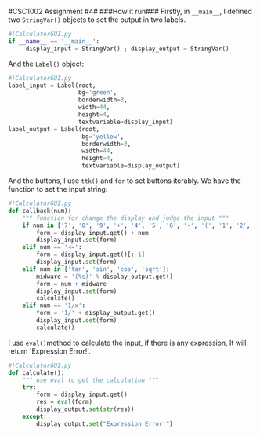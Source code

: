 #CSC1002 Assignment #4#
###How it run###
Firstly, in `__main__`, I defined two `StringVar()` objects to set the output in two labels.
```python
#!CalculatorGUI.py
if __name__ == '__main__':
     display_input = StringVar() ; display_output = StringVar()
```
And the `Label()` object:
```python
#!CalculatorGUI.py
label_input = Label(root,
                    bg='green',
                    borderwidth=3,
                    width=44,
                    height=4,
                    textvariable=display_input)
label_output = Label(root,
					 bg='yellow',
                     borderwidth=3,
                     width=44,
                     height=4,
                     textvariable=display_output)
```
And the buttons, I use `ttk()` and `for` to set buttons iterably.
We have the function to set the input string:
```python
#!CalculatorGUI.py
def callback(num):
    """ function for change the display and judge the input """
    if num in ['7', '8', '9', '+', '4', '5', '6', '-', '(', '1', '2', '3', '*', ')', '0', '.', '/']:
        form = display_input.get() + num
        display_input.set(form)
    elif num == '<=':
        form = display_input.get()[:-1]
        display_input.set(form)
    elif num in ['tan', 'sin', 'cos', 'sqrt']:
        midware = '(%s)' % display_output.get()
        form = num + midware
        display_input.set(form)
        calculate()
    elif num == '1/x':
        form = '1/' + display_output.get()
        display_input.set(form)
        calculate()
```
I use `eval()`method to calculate the input, if there is any expression, It will return 'Expression Error!'.
```python
#!CalculatorGUI.py
def calculate():
    """ use eval to get the calculation """
    try:
        form = display_input.get()
        res = eval(form)
        display_output.set(str(res))
    except:
        display_output.set("Expression Error!")
```


